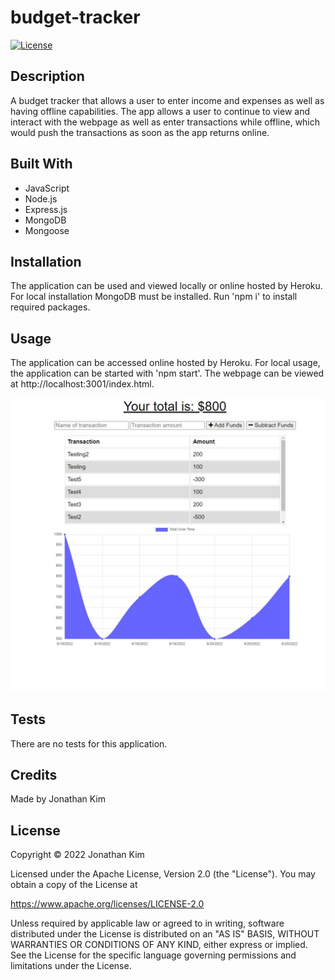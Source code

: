 # budget-tracker
[![License](https://img.shields.io/badge/License-Apache_2.0-blue.svg)](https://opensource.org/licenses/Apache-2.0)

## Description
A budget tracker that allows a user to enter income and expenses as well as having offline capabilities. The app allows a user to continue to view and interact with the webpage as well as enter transactions while offline, which would push the transactions as soon as the app returns online.

## Built With
* JavaScript
* Node.js
* Express.js
* MongoDB
* Mongoose

## Installation
The application can be used and viewed locally or online hosted by Heroku. For local installation MongoDB must be installed. Run 'npm i' to install required packages.

## Usage
The application can be accessed online hosted by Heroku. For local usage, the application can be started with 'npm start'. The webpage can be viewed at http://localhost:3001/index.html.

![Application Screenshot](./assets/images/application-screenshot.jpg?raw=tru "Application Screenshot")

## Tests
There are no tests for this application.

## Credits
Made by Jonathan Kim

## License
Copyright &copy; 2022 Jonathan Kim

Licensed under the Apache License, Version 2.0 (the "License"). You may obtain a copy of the License at

https://www.apache.org/licenses/LICENSE-2.0

Unless required by applicable law or agreed to in writing, software distributed under the License is distributed on an "AS IS" BASIS, WITHOUT WARRANTIES OR CONDITIONS OF ANY KIND, either express or implied. See the License for the specific language governing permissions and limitations under the License.